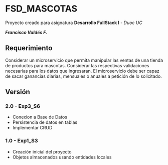 # FSD_MASCOTAS
Proyecto creado para asignatura **Desarrollo FullStack I** - _Duoc UC_

_**Francisco Valdés F.**_

## Requerimiento
Considerar un microservicio que permita manipular las ventas de una tienda de productos para mascotas. Considerar las respectivas validaciones necesarias para los datos que ingresaran. El microservicio debe ser capaz de sacar ganancias diarias, mensuales o anuales a petición de lo solicitado. 

 
## Versión

### 2.0 - Exp3_S6

- Conexion a Base de Datos
- Persistencia de datos en tablas
- Implementar CRUD


### 1.0 - Exp1_S3

- Creación inicial del proyecto
- Objetos almacenados usando entidades locales